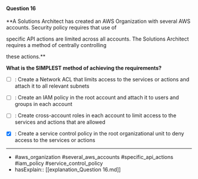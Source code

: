 #### Question  16

**A Solutions Architect has created an AWS Organization with several AWS accounts. Security policy requires that use of

specific API actions are limited across all accounts. The Solutions Architect requires a method of centrally controlling

these actions.**

**What is the SIMPLEST method of achieving the requirements?**

- [ ] :  Create a Network ACL that limits access to the services or actions and attach it to all relevant subnets

- [ ] :  Create an IAM policy in the root account and attach it to users and groups in each account

- [ ] :  Create cross-account roles in each account to limit access to the services and actions that are allowed

- [x] :  Create a service control policy in the root organizational unit to deny access to the services or actions

----

- #aws_organization #several_aws_accounts #specific_api_actions #iam_policy #service_control_policy
- hasExplain:: [[explanation_Question  16.md]]
